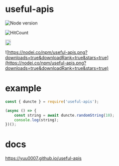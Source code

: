 # useful-apis
![Node version](https://img.shields.io/node/v/useful-apis.svg?style=flat)

![HitCount](http://hits.dwyl.com/yuu0007/useful-apis.svg)

<a href="https://badge.fury.io/js/useful-apis"><img src="https://badge.fury.io/js/useful-apis.svg" alt="npm version" height="18"></a>

![https://nodei.co/npm/useful-apis.png?downloads=true&downloadRank=true&stars=true](https://nodei.co/npm/useful-apis.png?downloads=true&downloadRank=true&stars=true)
# example
```js
const { duncte } = require('useful-apis');

(async () => {
	const string = await duncte.randomString(10);
	console.log(string);
})();
```

# docs
https://yuu0007.github.io/useful-apis
